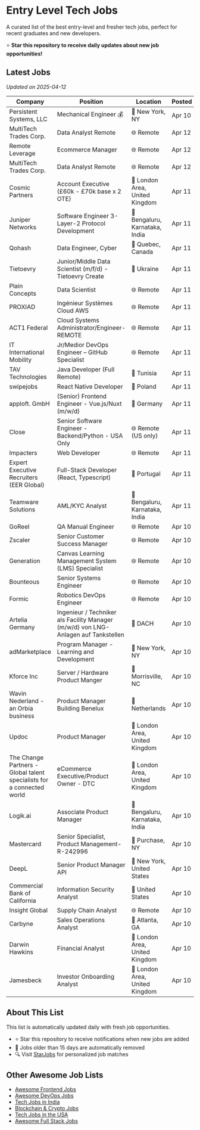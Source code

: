 # Entry Level Tech Jobs

A curated list of the best entry-level and fresher tech jobs, perfect for recent graduates and new developers.

⭐ **Star this repository to receive daily updates about new job opportunities!**

## Latest Jobs

*Updated on 2025-04-12*

| Company | Position | Location | Posted | Apply |
| ------- | -------- | -------- | ------ | ------ |
| Persistent Systems, LLC | Mechanical Engineer 💰 | 📍 New York, NY | Apr 10 | [Apply](https://starjobs.dev/jobs/be2fb28c5e444e37ba966764ca666327?utm=github) |
| MultiTech Trades Corp. | Data Analyst Remote | 🌐 Remote | Apr 12 | [Apply](https://starjobs.dev/jobs/c605a2115a57444e87793432a3a0bd49?utm=github) |
| Remote Leverage | Ecommerce Manager | 🌐 Remote | Apr 12 | [Apply](https://starjobs.dev/jobs/5d25d88738aa4f099f877226cbbf879d?utm=github) |
| MultiTech Trades Corp. | Data Analyst Remote | 🌐 Remote | Apr 12 | [Apply](https://starjobs.dev/jobs/dfec02a6ef884b868cf53af9b7fbe9c8?utm=github) |
| Cosmic Partners | Account Executive (£60k - £70k base x 2 OTE) | 📍 London Area, United Kingdom | Apr 11 | [Apply](https://starjobs.dev/jobs/784760c4e56843daaf4c803db49255e8?utm=github) |
| Juniper Networks | Software Engineer 3- Layer-2 Protocol Development | 📍 Bengaluru, Karnataka, India | Apr 11 | [Apply](https://starjobs.dev/jobs/e5013722efdf4e1aa026d8e5e8f25b8c?utm=github) |
| Qohash | Data Engineer, Cyber | 📍 Quebec, Canada | Apr 11 | [Apply](https://starjobs.dev/jobs/51ce4a4d48274d8ab7d53a3ca76a33ae?utm=github) |
| Tietoevry | Junior/Middle Data Scientist (m/f/d) - Tietoevry Create | 📍 Ukraine | Apr 11 | [Apply](https://starjobs.dev/jobs/7e73b2e02e9c4680a9e071746c23cc8a?utm=github) |
| Plain Concepts | Data Scientist | 🌐 Remote | Apr 11 | [Apply](https://starjobs.dev/jobs/b7667de20dbd471797e39f04aac020a8?utm=github) |
| PROXIAD | Ingénieur Systèmes Cloud AWS | 🌐 Remote | Apr 11 | [Apply](https://starjobs.dev/jobs/4aeabc1a1f7941108eb485ca160b7be5?utm=github) |
| ACT1 Federal | Cloud Systems Administrator/Engineer-REMOTE | 🌐 Remote | Apr 11 | [Apply](https://starjobs.dev/jobs/23bffc8c31e94b2d86c264e9ebbc5007?utm=github) |
| IT International Mobility | Jr/Medior DevOps Engineer – GitHub Specialist | 🌐 Remote | Apr 11 | [Apply](https://starjobs.dev/jobs/42c3e1fd6c0c4ac99f732a74aa3e871c?utm=github) |
| TAV Technologies | Java Developer (Full Remote) | 📍 Tunisia | Apr 11 | [Apply](https://starjobs.dev/jobs/5dc00366d4144e02b60a7e47d1e841a8?utm=github) |
| swipejobs | React Native Developer | 📍 Poland | Apr 11 | [Apply](https://starjobs.dev/jobs/e966f5bdfdc241d39415df4c17ccf91a?utm=github) |
| apploft. GmbH | (Senior) Frontend Engineer - Vue.js/Nuxt (m/w/d) | 📍 Germany | Apr 11 | [Apply](https://starjobs.dev/jobs/f392b06c74fb4b30b1109d874373127a?utm=github) |
| Close | Senior Software Engineer - Backend/Python - USA Only | 🌐 Remote (US only) | Apr 11 | [Apply](https://starjobs.dev/jobs/eacf59d34dd1483094bf827472ba42f9?utm=github) |
| Impacters | Web Developer | 🌐 Remote | Apr 11 | [Apply](https://starjobs.dev/jobs/5f00f8c6ce2641cf943bb1334edf30d1?utm=github) |
| Expert Executive Recruiters (EER Global) | Full-Stack Developer (React, Typescript) | 📍 Portugal | Apr 11 | [Apply](https://starjobs.dev/jobs/89774e92f6f243278ab0e4185b24c783?utm=github) |
| Teamware Solutions | AML/KYC Analyst | 📍 Bengaluru, Karnataka, India | Apr 11 | [Apply](https://starjobs.dev/jobs/31ec184a37014f879cd5c45c7f521266?utm=github) |
| GoReel | QA Manual Engineer | 🌐 Remote | Apr 10 | [Apply](https://starjobs.dev/jobs/c4f333ea63064217b909c3a303116ba0?utm=github) |
| Zscaler | Senior Customer Success Manager | 🌐 Remote | Apr 10 | [Apply](https://starjobs.dev/jobs/41835f96a7fa4d2ba4ce0edf400cdb2e?utm=github) |
| Generation | Canvas Learning Management System (LMS) Specialist | 🌐 Remote | Apr 10 | [Apply](https://starjobs.dev/jobs/69991cf7f6fe478c88acef6853af942d?utm=github) |
| Bounteous | Senior Systems Engineer | 🌐 Remote | Apr 10 | [Apply](https://starjobs.dev/jobs/02d12332887946b083ff2fcc95d72d32?utm=github) |
| Formic | Robotics DevOps Engineer | 🌐 Remote | Apr 10 | [Apply](https://starjobs.dev/jobs/52869811d15e4f44ac684218fc2b9f18?utm=github) |
| Artelia Germany | Ingenieur / Techniker als Facility Manager (m/w/d) von LNG-Anlagen auf Tankstellen | 📍 DACH | Apr 10 | [Apply](https://starjobs.dev/jobs/e34bdf821a214237a5eee9a844076a99?utm=github) |
| adMarketplace | Program Manager - Learning and Development | 📍 New York, NY | Apr 10 | [Apply](https://starjobs.dev/jobs/72f012ad107c4ad0b0b7c6b808ea99cb?utm=github) |
| Kforce Inc | Server / Hardware Product Manger | 📍 Morrisville, NC | Apr 10 | [Apply](https://starjobs.dev/jobs/f4399dfa9989458589078cad39416bb0?utm=github) |
| Wavin Nederland - an Orbia business | Product Manager Building Benelux | 📍 Netherlands | Apr 10 | [Apply](https://starjobs.dev/jobs/97c666ec0adc4d1eacb26bff5c703480?utm=github) |
| Updoc | Product Manager | 📍 London Area, United Kingdom | Apr 10 | [Apply](https://starjobs.dev/jobs/14b19dac744a484a866cc9cf0e8e2763?utm=github) |
| The Change Partners - Global talent specialists for a connected world | eCommerce Executive/Product Owner - DTC | 📍 London Area, United Kingdom | Apr 10 | [Apply](https://starjobs.dev/jobs/dac709ee3eef4d4e98afcd0c34e8fc9d?utm=github) |
| Logik.ai | Associate Product Manager | 📍 Bengaluru, Karnataka, India | Apr 10 | [Apply](https://starjobs.dev/jobs/e459ea87b213431885f89de5a31198c8?utm=github) |
| Mastercard | Senior Specialist, Product Management-R-242996 | 📍 Purchase, NY | Apr 10 | [Apply](https://starjobs.dev/jobs/a2b2abe126034840b51cd06f6ae099a0?utm=github) |
| DeepL | Senior Product Manager API | 📍 New York, United States | Apr 10 | [Apply](https://starjobs.dev/jobs/10092ffbe3644421ba60e3839a8ea0d7?utm=github) |
| Commercial Bank of California | Information Security Analyst | 📍 United States | Apr 10 | [Apply](https://starjobs.dev/jobs/1f429f4dfd8247c1969f88f845ea8703?utm=github) |
| Insight Global | Supply Chain Analyst | 🌐 Remote | Apr 10 | [Apply](https://starjobs.dev/jobs/4bccd1902ca2427fb279f7e4881087a9?utm=github) |
| Carbyne | Sales Operations Analyst | 📍 Atlanta, GA | Apr 10 | [Apply](https://starjobs.dev/jobs/3c3eccc10c284c5dae8435c7f10b2254?utm=github) |
| Darwin Hawkins | Financial Analyst | 📍 London Area, United Kingdom | Apr 10 | [Apply](https://starjobs.dev/jobs/54875ab066404a44add80158a5bf0e82?utm=github) |
| Jamesbeck | Investor Onboarding Analyst | 📍 London Area, United Kingdom | Apr 10 | [Apply](https://starjobs.dev/jobs/71d42eef374b47398695f9155eeda014?utm=github) |


## About This List

This list is automatically updated daily with fresh job opportunities.

* ⭐ Star this repository to receive notifications when new jobs are added
* 🔄 Jobs older than 15 days are automatically removed
* 🔍 Visit [StarJobs](https://starjobs.dev?utm=github) for personalized job matches

## Other Awesome Job Lists

* [Awesome Frontend Jobs](https://github.com/bansalnagesh/awesome-frontend-jobs)
* [Awesome DevOps Jobs](https://github.com/bansalnagesh/awesome-devops-jobs)
* [Tech Jobs in India](https://github.com/bansalnagesh/tech-jobs-india)
* [Blockchain & Crypto Jobs](https://github.com/bansalnagesh/blockchain-crypto-jobs)
* [Tech Jobs in the USA](https://github.com/bansalnagesh/tech-jobs-usa)
* [Awesome Full Stack Jobs](https://github.com/bansalnagesh/awesome-fullstack-jobs)
